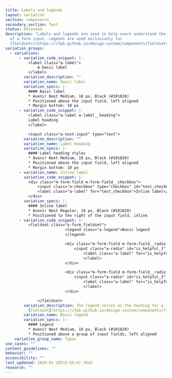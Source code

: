 ```yaml
---
title: Labels and legends
layout: variation
section: components
secondary_section: Text
status: Released
description: "Labels and legends are used to help users understand the meaning
  of a form input. Legends are used exclusively for
  [fieldsets](https://cfpb.github.io/design-system/components/fieldsets). "
variation_groups:
  - variations:
      - variation_code_snippet: |-
          <label class="a-label">
              A basic label
          </label>
        variation_description: ""
        variation_name: Basic label
        variation_specs: |-
          #### Basic label
          * Avenir Next Medium, 18 px, Black (#101820)
          * Positioned above the input field, left aligned
          * Margin bottom: 10 px
      - variation_code_snippet: |-
          <label class="a-label a-label__heading">
          Label heading
          </label>

          <input class="a-text-input" type="text">
        variation_description: ""
        variation_name: Label heading
        variation_specs: |-
          #### Label heading styles
          * Avenir Next Medium, 18 px, Black (#101820)
          * Positioned above the input field, left aligned
          * Margin bottom: 10 px
      - variation_name: Inline label
        variation_code_snippet: |-
          <div class="m-form-field m-form-field__checkbox">
              <input class="a-checkbox" type="checkbox" id="test_checkbox">
              <label class="a-label" for="test_checkbox">Inline label</label>
          </div>
        variation_specs: |-
          #### Inline label
          * Avenir Next Regular, 16 px, Black (#101820)
          * Positioned to the right of the input field, inline
      - variation_code_snippet: >-
          <fieldset class="o-form_fieldset">
                          <legend class="a-legend">Basic legend
                          </legend>

                          <div class="m-form-field m-form-field__radio m-form-field__lg-target">
                              <input class="a-radio" id="is_helpful_1" type="radio" name="is_helpful" value="1">
                                  <label class="a-label" for="is_helpful_1">Inline label
                                  </label>
                          </div>

                          <div class="m-form-field m-form-field__radio m-form-field__lg-target">
                              <input class="a-radio" id="is_helpful_2" type="radio" name="is_helpful" value="0">
                                  <label class="a-label" for="is_helpful_2">Inline label
                                  </label>
                          </div>

              </fieldset>
        variation_description: The legend serves as the heading for a
          [fieldset](https://cfpb.github.io/design-system/components/fieldsets).
        variation_name: Basic legend
        variation_specs: |-
          #### Legend
          * Avenir Next Medium, 18 px, Black (#101820)
          * Positioned above a group of input fields, left aligned
    variation_group_name: Types
use_cases: ""
content_guidelines: ""
behavior: ""
accessibility: ""
last_updated: 2020-01-28T15:55:47.394Z
research: ""
---
```

